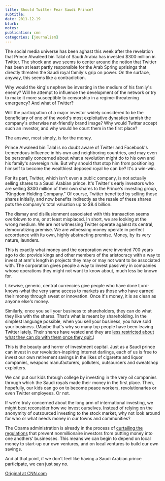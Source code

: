 ```yaml
---
title: Should Twitter Fear Saudi Prince?
subtitle: 
date: 2011-12-19
blurb: 
notes: 
publication: cnn
categories: [journalism]
---
```


The social media universe has been aghast this week after the revelation that Prince Alwaleed bin Talal of Saudi Arabia has invested $300 million in Twitter. The shock and awe seems to center around the notion that Twitter has been at least partly responsible for the Arab Spring uprisings that directly threaten the Saudi royal family's grip on power. On the surface, anyway, this seems like a contradiction.

Why would the king's nephew be investing in the medium of his family's enemy? Will he attempt to influence the development of the network or try to make it more susceptible to censorship in a regime-threatening emergency? And what of Twitter?

Will the participation of a major investor widely considered to be the beneficiary of one of the world's most exploitative dynasties tarnish the company's otherwise net-friendly brand image? Why would Twitter accept such an investor, and why would he court them in the first place?

The answer, most simply, is for the money.

Prince Alwaleed bin Talal is no doubt aware of Twitter and Facebook's tremendous influence in his own and neighboring countries, and may even be personally concerned about what a revolution might do to his own and his family's sovereign rule. But why should that stop him from positioning himself to become the wealthiest deposed royal he can be? It's a win-win.

For its part, Twitter, which isn't even a public company, is not actually selling shares to a Saudi Arabian prince. It's Twitter's early investors who are selling $300 million of their own shares to the Prince's investing group, "Kingdom Holding Company." Of course, Twitter benefited by selling those shares initially, and now benefits indirectly as the resale of these shares puts the company's total valuation up to $8.4 billion.

The dismay and disillusionment associated with this transaction seems overblown to me, or at least misplaced. In short, we are looking at the wrong medium. We are not witnessing Twitter operate against its central, democratizing premise. We are witnessing money operate in perfect accordance with its own, highly abstracting premise. Money, by its very nature, launders.

This is exactly what money and the corporation were invented 700 years ago to do: provide kings and other members of the aristocracy with a way to invest at arm's length in projects they may or may not want to be associated with. The corporation gives people a way to invest passively in companies whose operations they might not want to know about, much less be known for.

Likewise, generic, central currencies give people who have done Lord-knows-what the very same access to markets as those who have earned their money through sweat or innovation. Once it's money, it is as clean as anyone else's money.

Similarly, once you sell your business to shareholders, they can do what they like with the shares. That's what is meant by shareholding. In the simplest language possible, when you sell your business, you have sold your business. (Maybe that's why so many top people have been leaving Twitter lately. Their shares have vested and they are [less restricted about what they can do with them once they quit.](http://ppc.cc/all-ppc-articles/the-real-reason-twitter-employees-are-leaving%E2%80%94so-they-can-sell-their-stock/))

This is the beauty and horror of investment capital. Just as a Saudi prince can invest in our revolution-inspiring Internet darlings, each of us is free to invest our own retirement savings in the likes of cigarette and liquor companies, weapons manufacturers, polluters, outsourcers and sweatshop exploiters.

We can put our kids through college by investing in the very oil companies through which the Saudi royals made their money in the first place. Then, hopefully, our kids can go on to become peace workers, revolutionaries or even Twitter employees. Or not.

If we're truly concerned about the long arm of international investing, we might best reconsider how we invest ourselves. Instead of relying on the anonymity of outsourced investing to the stock market, why not look around for who or what needs money in our towns and communities?

The Obama administration is already in the process of [curtailing the regulations](http://www.whitehouse.gov/blog/2011/11/04/crowdfunding-democratizing-investment-entrepreneurs) that prevent nonmillionaire investors from putting money into one anothers' businesses. This means we can begin to depend on local money to start-up our own ventures, and on local ventures to build our own savings.

And at that point, if we don't feel like having a Saudi Arabian prince participate, we can just say no.

[Original at CNN.com](http://www.cnn.com/2011/12/20/opinion/rushkoff-saudi-prince-twitter/index.html)
